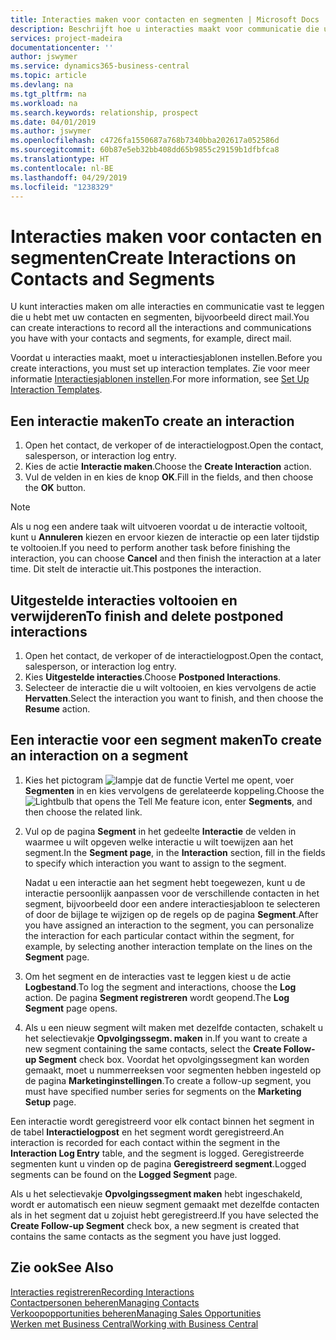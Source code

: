 ```yaml
---
title: Interacties maken voor contacten en segmenten | Microsoft Docs
description: Beschrijft hoe u interacties maakt voor communicatie die u hebt met uw contacten en segmenten in Business Central, bijvoorbeeld direct mail.
services: project-madeira
documentationcenter: ''
author: jswymer
ms.service: dynamics365-business-central
ms.topic: article
ms.devlang: na
ms.tgt_pltfrm: na
ms.workload: na
ms.search.keywords: relationship, prospect
ms.date: 04/01/2019
ms.author: jswymer
ms.openlocfilehash: c4726fa1550687a768b7340bba202617a052586d
ms.sourcegitcommit: 60b87e5eb32bb408dd65b9855c29159b1dfbfca8
ms.translationtype: HT
ms.contentlocale: nl-BE
ms.lasthandoff: 04/29/2019
ms.locfileid: "1238329"
---
```

# <a name="create-interactions-on-contacts-and-segments"></a><span data-ttu-id="e6a25-103">Interacties maken voor contacten en segmenten</span><span class="sxs-lookup"><span data-stu-id="e6a25-103">Create Interactions on Contacts and Segments</span></span>
<span data-ttu-id="e6a25-104">U kunt interacties maken om alle interacties en communicatie vast te leggen die u hebt met uw contacten en segmenten, bijvoorbeeld direct mail.</span><span class="sxs-lookup"><span data-stu-id="e6a25-104">You can create interactions to record all the interactions and communications you have with your contacts and segments, for example, direct mail.</span></span>

<span data-ttu-id="e6a25-105">Voordat u interacties maakt, moet u interactiesjablonen instellen.</span><span class="sxs-lookup"><span data-stu-id="e6a25-105">Before you create interactions, you must set up interaction templates.</span></span> <span data-ttu-id="e6a25-106">Zie voor meer informatie [Interactiesjablonen instellen](marketing-interactions.md).</span><span class="sxs-lookup"><span data-stu-id="e6a25-106">For more information, see  [Set Up Interaction Templates](marketing-interactions.md).</span></span>

## <a name="to-create-an-interaction"></a><span data-ttu-id="e6a25-107">Een interactie maken</span><span class="sxs-lookup"><span data-stu-id="e6a25-107">To create an interaction</span></span>
1. <span data-ttu-id="e6a25-108">Open het contact, de verkoper of de interactielogpost.</span><span class="sxs-lookup"><span data-stu-id="e6a25-108">Open the contact, salesperson, or interaction log entry.</span></span>
2. <span data-ttu-id="e6a25-109">Kies de actie **Interactie maken**.</span><span class="sxs-lookup"><span data-stu-id="e6a25-109">Choose the **Create Interaction** action.</span></span>
3. <span data-ttu-id="e6a25-110">Vul de velden in en kies de knop **OK**.</span><span class="sxs-lookup"><span data-stu-id="e6a25-110">Fill in the fields, and then choose the **OK** button.</span></span>

> [!NOTE]  
>   <span data-ttu-id="e6a25-111">Als u nog een andere taak wilt uitvoeren voordat u de interactie voltooit, kunt u **Annuleren** kiezen en ervoor kiezen de interactie op een later tijdstip te voltooien.</span><span class="sxs-lookup"><span data-stu-id="e6a25-111">If you need to perform another task before finishing the interaction, you can choose **Cancel** and then finish the interaction at a later time.</span></span> <span data-ttu-id="e6a25-112">Dit stelt de interactie uit.</span><span class="sxs-lookup"><span data-stu-id="e6a25-112">This postpones the interaction.</span></span>

## <a name="to-finish-and-delete-postponed-interactions"></a><span data-ttu-id="e6a25-113">Uitgestelde interacties voltooien en verwijderen</span><span class="sxs-lookup"><span data-stu-id="e6a25-113">To finish and delete postponed interactions</span></span>
1. <span data-ttu-id="e6a25-114">Open het contact, de verkoper of de interactielogpost.</span><span class="sxs-lookup"><span data-stu-id="e6a25-114">Open the contact, salesperson, or interaction log entry.</span></span>
2. <span data-ttu-id="e6a25-115">Kies **Uitgestelde interacties**.</span><span class="sxs-lookup"><span data-stu-id="e6a25-115">Choose **Postponed Interactions**.</span></span>
3. <span data-ttu-id="e6a25-116">Selecteer de interactie die u wilt voltooien, en kies vervolgens de actie **Hervatten**.</span><span class="sxs-lookup"><span data-stu-id="e6a25-116">Select the interaction you want to finish, and then choose the **Resume** action.</span></span>

## <a name="to-create-an-interaction-on-a-segment"></a><span data-ttu-id="e6a25-117">Een interactie voor een segment maken</span><span class="sxs-lookup"><span data-stu-id="e6a25-117">To create an interaction on a segment</span></span>
1. <span data-ttu-id="e6a25-118">Kies het pictogram ![lampje dat de functie Vertel me opent](media/ui-search/search_small.png "Vertel me wat u wilt doen"), voer **Segmenten** in en kies vervolgens de gerelateerde koppeling.</span><span class="sxs-lookup"><span data-stu-id="e6a25-118">Choose the ![Lightbulb that opens the Tell Me feature](media/ui-search/search_small.png "Tell me what you want to do") icon, enter **Segments**, and then choose the related link.</span></span>
2. <span data-ttu-id="e6a25-119">Vul op de pagina **Segment** in het gedeelte **Interactie** de velden in waarmee u wilt opgeven welke interactie u wilt toewijzen aan het segment.</span><span class="sxs-lookup"><span data-stu-id="e6a25-119">In the **Segment page**, in the **Interaction** section, fill in the fields to specify which interaction you want to assign to the segment.</span></span>

    <span data-ttu-id="e6a25-120">Nadat u een interactie aan het segment hebt toegewezen, kunt u de interactie persoonlijk aanpassen voor de verschillende contacten in het segment, bijvoorbeeld door een andere interactiesjabloon te selecteren of door de bijlage te wijzigen op de regels op de pagina **Segment**.</span><span class="sxs-lookup"><span data-stu-id="e6a25-120">After you have assigned an interaction to the segment, you can personalize the interaction for each particular contact within the segment, for example, by selecting another interaction template on the lines on the **Segment** page.</span></span>  
3. <span data-ttu-id="e6a25-121">Om het segment en de interacties vast te leggen kiest u de actie **Logbestand**.</span><span class="sxs-lookup"><span data-stu-id="e6a25-121">To log the segment and interactions, choose the **Log** action.</span></span> <span data-ttu-id="e6a25-122">De pagina **Segment registreren** wordt geopend.</span><span class="sxs-lookup"><span data-stu-id="e6a25-122">The **Log Segment** page opens.</span></span>
4. <span data-ttu-id="e6a25-123">Als u een nieuw segment wilt maken met dezelfde contacten, schakelt u het selectievakje **Opvolgingssegm. maken** in.</span><span class="sxs-lookup"><span data-stu-id="e6a25-123">If you want to create a new segment containing the same contacts, select the **Create Follow-up Segment** check box.</span></span> <span data-ttu-id="e6a25-124">Voordat het opvolgingssegment kan worden gemaakt, moet u nummerreeksen voor segmenten hebben ingesteld op de pagina **Marketinginstellingen**.</span><span class="sxs-lookup"><span data-stu-id="e6a25-124">To create a follow-up segment, you must have specified number series for segments on the **Marketing Setup** page.</span></span>

<span data-ttu-id="e6a25-125">Een interactie wordt geregistreerd voor elk contact binnen het segment in de tabel **Interactielogpost** en het segment wordt geregistreerd.</span><span class="sxs-lookup"><span data-stu-id="e6a25-125">An interaction is recorded for each contact within the segment in the **Interaction Log Entry** table, and the segment is logged.</span></span> <span data-ttu-id="e6a25-126">Geregistreerde segmenten kunt u vinden op de pagina **Geregistreerd segment**.</span><span class="sxs-lookup"><span data-stu-id="e6a25-126">Logged segments can be found on the **Logged Segment** page.</span></span>

<span data-ttu-id="e6a25-127">Als u het selectievakje **Opvolgingssegment maken** hebt ingeschakeld, wordt er automatisch een nieuw segment gemaakt met dezelfde contacten als in het segment dat u zojuist hebt geregistreerd.</span><span class="sxs-lookup"><span data-stu-id="e6a25-127">If you have selected the **Create Follow-up Segment** check box, a new segment is created that contains the same contacts as the segment you have just logged.</span></span>

## <a name="see-also"></a><span data-ttu-id="e6a25-128">Zie ook</span><span class="sxs-lookup"><span data-stu-id="e6a25-128">See Also</span></span>
[<span data-ttu-id="e6a25-129">Interacties registreren</span><span class="sxs-lookup"><span data-stu-id="e6a25-129">Recording Interactions</span></span>](marketing-interactions.md)  
[<span data-ttu-id="e6a25-130">Contactpersonen beheren</span><span class="sxs-lookup"><span data-stu-id="e6a25-130">Managing Contacts</span></span>](marketing-contacts.md)  
[<span data-ttu-id="e6a25-131">Verkoopopportunities beheren</span><span class="sxs-lookup"><span data-stu-id="e6a25-131">Managing Sales Opportunities</span></span>](marketing-manage-sales-opportunities.md)  
[<span data-ttu-id="e6a25-132">Werken met Business Central</span><span class="sxs-lookup"><span data-stu-id="e6a25-132">Working with Business Central</span></span>](ui-work-product.md)
